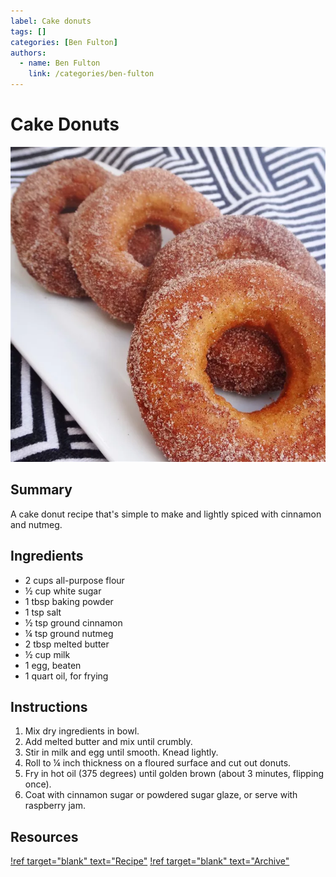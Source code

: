 ```yaml
---
label: Cake donuts
tags: []
categories: [Ben Fulton]
authors:
  - name: Ben Fulton
    link: /categories/ben-fulton
---
```


# Cake Donuts
![](/static/banners/cake-donuts.webp)

## Summary
A cake donut recipe that's simple to make and lightly spiced with cinnamon and nutmeg.

## Ingredients
- 2 cups all-purpose flour
- ½ cup white sugar
- 1 tbsp baking powder
- 1 tsp salt
- ½ tsp ground cinnamon
- ¼ tsp ground nutmeg
- 2 tbsp melted butter
- ½ cup milk
- 1 egg, beaten
- 1 quart oil, for frying

## Instructions
1. Mix dry ingredients in bowl.
2. Add melted butter and mix until crumbly.
3. Stir in milk and egg until smooth. Knead lightly.
4. Roll to ¼ inch thickness on a floured surface and cut out donuts.
5. Fry in hot oil (375 degrees) until golden brown (about 3 minutes, flipping once).
6. Coat with cinnamon sugar or powdered sugar glaze, or serve with raspberry jam.

## Resources
[!ref target="blank" text="Recipe"](https://www.allrecipes.com/recipe/43051/plain-cake-doughnuts/)
[!ref target="blank" text="Archive"](https://archive.is/g8dEV)

